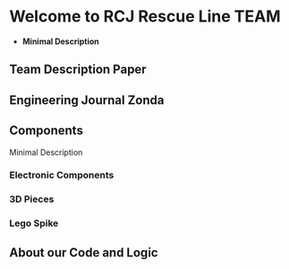 # Welcome to RCJ Rescue Line TEAM

- **Minimal Description**

## Team Description Paper

## Engineering Journal Zonda

## Components
   Minimal Description

   ### Electronic Components


   ### 3D Pieces

   ### Lego Spike

## About our Code and Logic
   
